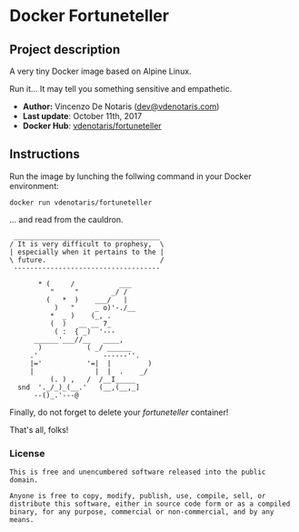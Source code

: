 Docker Fortuneteller
====================

## Project description

A very tiny Docker image based on Alpine Linux.

Run it... It may tell you something sensitive and empathetic.

- **Author:** Vincenzo De Notaris ([dev@vdenotaris.com](mailto:dev@vdenotaris.com))
- **Last update**: October 11th, 2017
- **Docker Hub**: [vdenotaris/fortuneteller](https://hub.docker.com/r/vdenotaris/fortuneteller/)

## Instructions

Run the image by lunching the follwing command in your Docker environment:

```
docker run vdenotaris/fortuneteller
```
... and read from the cauldron.

```
 ____________________________________
/ It is very difficult to prophesy,  \
| especially when it pertains to the |
\ future.                            /
 ------------------------------------

       * (     /           ___
          "     "        _/ /
         (   *  )    ___/   |
           )   "     _ o)'-./__
          *  _ )    (_, .
          (  )   __ __ 7_
           ( :  { _)  '---
      ______'___//__   ____,
       )           ( _/ ______
     .'                ------''.
     |='           '=|  |         )
     |               |  |  .    _/
          (. ) ,   /  /__I_____
  snd  '._/_)_(__.'   (__,(__,_]
      --()_.'---@
```

Finally, do not forget to delete your *fortuneteller* container!

That's all, folks!

### License

	This is free and unencumbered software released into the public domain.
	
	Anyone is free to copy, modify, publish, use, compile, sell, or
	distribute this software, either in source code form or as a compiled
	binary, for any purpose, commercial or non-commercial, and by any
	means.
